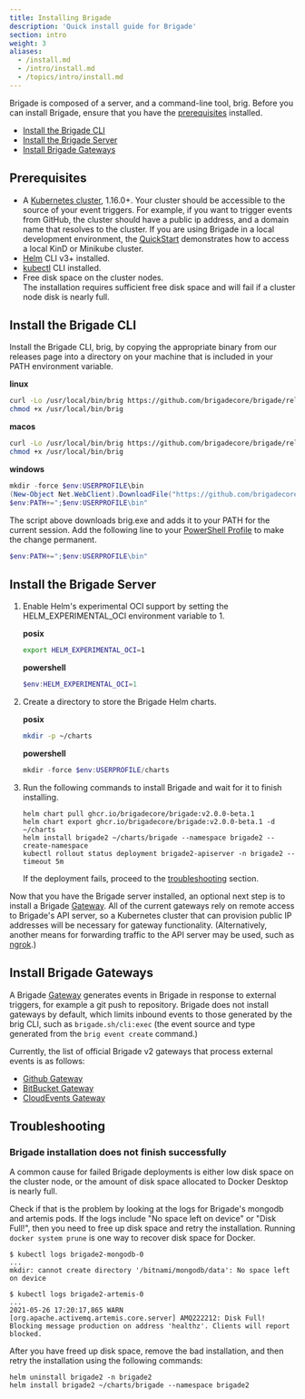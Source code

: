 ```yaml
---
title: Installing Brigade
description: 'Quick install guide for Brigade'
section: intro
weight: 3
aliases:
  - /install.md
  - /intro/install.md
  - /topics/intro/install.md
---
```


Brigade is composed of a server, and a command-line tool, brig.
Before you can install Brigade, ensure that you have the [prerequisites](#prerequisites) installed.

* [Install the Brigade CLI](#install-the-brigade-cli)
* [Install the Brigade Server](#install-the-brigade-server)
* [Install Brigade Gateways](#install-brigade-gateways)

## Prerequisites

* A [Kubernetes cluster], 1.16.0+.
  Your cluster should be accessible to the source of your event triggers.
  For example, if you want to trigger events from GitHub, the cluster should have a public ip address, and a domain name that resolves to the cluster.
  If you are using Brigade in a local development environment, the [QuickStart] demonstrates how to access a local KinD or Minikube cluster.
* [Helm] CLI v3+ installed.
* [kubectl] CLI installed.
* Free disk space on the cluster nodes.  
  The installation requires sufficient free disk space and will fail if a cluster node disk is nearly full.

[Kubernetes cluster]: https://kubernetes.io/docs/setup/
[Helm]: https://helm.sh/docs/intro/install/
[kubectl]: https://kubernetes.io/docs/tasks/tools/#kubectl
[QuickStart]: /intro/quickstart/

## Install the Brigade CLI

Install the Brigade CLI, brig, by copying the appropriate binary from our releases page into a directory on your machine that is included in your PATH environment variable.

**linux**
```bash
curl -Lo /usr/local/bin/brig https://github.com/brigadecore/brigade/releases/download/v2.0.0-beta.1/brig-linux-amd64
chmod +x /usr/local/bin/brig
```

**macos**
```bash
curl -Lo /usr/local/bin/brig https://github.com/brigadecore/brigade/releases/download/v2.0.0-beta.1/brig-darwin-amd64
chmod +x /usr/local/bin/brig
```

**windows**
```powershell
mkdir -force $env:USERPROFILE\bin
(New-Object Net.WebClient).DownloadFile("https://github.com/brigadecore/brigade/releases/download/v2.0.0-beta.1/brig-windows-amd64.exe", "$ENV:USERPROFILE\bin\brig.exe")
$env:PATH+=";$env:USERPROFILE\bin"
```

The script above downloads brig.exe and adds it to your PATH for the current session.
Add the following line to your [PowerShell Profile](https://www.howtogeek.com/126469/how-to-create-a-powershell-profile/) to make the change permanent.

```powershell
$env:PATH+=";$env:USERPROFILE\bin"
```

## Install the Brigade Server

1. Enable Helm's experimental OCI support by setting the HELM_EXPERIMENTAL_OCI environment variable to 1.

    **posix**
    ```bash
    export HELM_EXPERIMENTAL_OCI=1
    ```

    **powershell**
    ```powershell
    $env:HELM_EXPERIMENTAL_OCI=1
    ```

1. Create a directory to store the Brigade Helm charts.

    **posix**
    ```bash
    mkdir -p ~/charts
    ```

    **powershell**
    ```powershell
    mkdir -force $env:USERPROFILE/charts
    ```

1. Run the following commands to install Brigade and wait for it to finish installing.

    ```
    helm chart pull ghcr.io/brigadecore/brigade:v2.0.0-beta.1
    helm chart export ghcr.io/brigadecore/brigade:v2.0.0-beta.1 -d ~/charts
    helm install brigade2 ~/charts/brigade --namespace brigade2 --create-namespace
    kubectl rollout status deployment brigade2-apiserver -n brigade2 --timeout 5m
    ```
   
    If the deployment fails, proceed to the [troubleshooting](#troubleshooting) section.

Now that you have the Brigade server installed, an optional next step is to
install a Brigade [Gateway]. All of the current gateways rely on remote access
to Brigade's API server, so a Kubernetes cluster that can provision public
IP addresses will be necessary for gateway functionality. (Alternatively,
another means for forwarding traffic to the API server may be used, such as
[ngrok](https://ngrok.com/).)

## Install Brigade Gateways

A Brigade [Gateway] generates events in Brigade in response to external triggers, for example a git push to repository.
Brigade does not install gateways by default, which limits inbound events to those generated by the brig CLI,
such as `brigade.sh/cli:exec` (the event source and type generated from the `brig event create` command.)

Currently, the list of official Brigade v2 gateways that process external events is as follows:

* [Github Gateway](https://github.com/brigadecore/brigade-github-gateway)
* [BitBucket Gateway](https://github.com/brigadecore/brigade-bitbucket-gateway/tree/v2)
* [CloudEvents Gateway](https://github.com/brigadecore/brigade-cloudevents-gateway)

[Gateway]: /topics/operators/gateways/

## Troubleshooting

### Brigade installation does not finish successfully

A common cause for failed Brigade deployments is either low disk space on the cluster node, or the amount of disk space allocated to Docker Desktop is nearly full.

Check if that is the problem by looking at the logs for Brigade's mongodb and artemis pods.
If the logs include "No space left on device" or "Disk Full!", then you need to free up disk space and retry the installation.
Running `docker system prune` is one way to recover disk space for Docker.

```console
$ kubectl logs brigade2-mongodb-0
...
mkdir: cannot create directory '/bitnami/mongodb/data': No space left on device
```

```console
$ kubectl logs brigade2-artemis-0
...
2021-05-26 17:20:17,865 WARN  [org.apache.activemq.artemis.core.server] AMQ222212: Disk Full! Blocking message production on address 'healthz'. Clients will report blocked.
```

After you have freed up disk space, remove the bad installation, and then retry the installation using the following commands:

```
helm uninstall brigade2 -n brigade2
helm install brigade2 ~/charts/brigade --namespace brigade2
```
